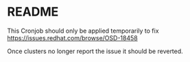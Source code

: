 # README

This Cronjob should only be applied temporarily to fix
https://issues.redhat.com/browse/OSD-18458

Once clusters no longer report the issue it should be reverted.
